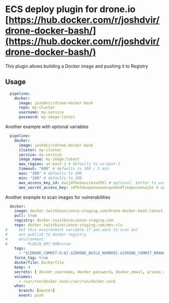 # ECS deploy plugin for drone.io [https://hub.docker.com/r/joshdvir/drone-docker-bash/](https://hub.docker.com/r/joshdvir/drone-docker-bash/)

This plugin allows building a Docker image and pushing it to Registry

## Usage

```yaml
  pipeline:
    docker:
      image: joshdvir/drone-docker-bash
      repo: my-cluster
      username: my-service
      password: my-image:latest
```

Another example with optional variables

```yaml
  pipeline:
    docker:
      image: joshdvir/drone-docker-bash
      cluster: my-cluster
      service: my-service
      image_name: my-image:latest
      aws_region: us-east-1 # defaults to us-east-1
      timeout: "600" # defaults to 300 / 5 min
      max: "200" # defaults to 200
      min: "100" # defaults to 100
      aws_access_key_id: ewijdfmvbasciosvdfkl # optional, better to use as secret
      aws_secret_access_key: vdfklmnopenxasweiqokdvdfjeqwuioenajks # optional, better to use as secret
```

Another example to scan images for vulnerabilities
```yaml
  docker:
    image: docker.twistbioscience-staging.com/drone-docker-bash:latest
    pull: true
    registry: docker.twistbioscience-staging.com
    repo: docker.twistbioscience-staging.com/mes-clu
#     Set this environment variable if you want to scan but
#     not publish to docker registry
#     environment:
#       - PLUGIN_DRY_RUN=true
    tags:
      - "${DRONE_COMMIT:0:8}.${DRONE_BUILD_NUMBER}.${DRONE_COMMIT_BRANCH}"
    force_tag: true
    dockerfile: Dockerfile
    keep: 4
    secrets: [ docker_username, docker_password, docker_email, prisma_console_url, twistlock_user, twistlock_password ]
    volumes:
      - /var/run/docker.sock:/var/run/docker.sock
    when:
      branch: [master]
      event: push
```